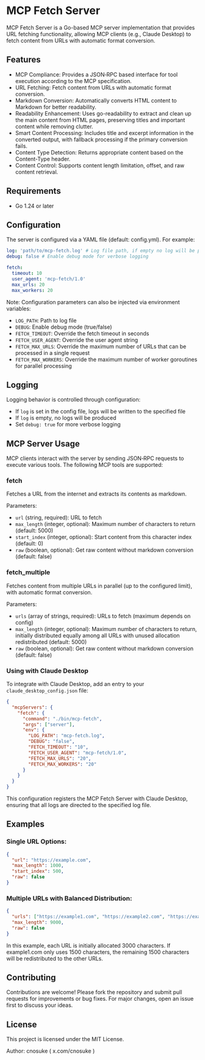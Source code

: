 # MCP Fetch Server

MCP Fetch Server is a Go-based MCP server implementation that provides URL fetching functionality, allowing MCP clients (e.g., Claude Desktop) to fetch content from URLs with automatic format conversion.

## Features

- MCP Compliance: Provides a JSON‐RPC based interface for tool execution according to the MCP specification.
- URL Fetching: Fetch content from URLs with automatic format conversion.
- Markdown Conversion: Automatically converts HTML content to Markdown for better readability.
- Readability Enhancement: Uses go-readability to extract and clean up the main content from HTML pages, preserving titles and important content while removing clutter.
- Smart Content Processing: Includes title and excerpt information in the converted output, with fallback processing if the primary conversion fails.
- Content Type Detection: Returns appropriate content based on the Content-Type header.
- Content Control: Supports content length limitation, offset, and raw content retrieval.

## Requirements

- Go 1.24 or later

## Configuration

The server is configured via a YAML file (default: config.yml). For example:

```yaml
log: 'path/to/mcp-fetch.log' # Log file path, if empty no log will be produced
debug: false # Enable debug mode for verbose logging

fetch:
  timeout: 10
  user_agent: 'mcp-fetch/1.0'
  max_urls: 20
  max_workers: 20
```

Note: Configuration parameters can also be injected via environment variables:

- `LOG_PATH`: Path to log file
- `DEBUG`: Enable debug mode (true/false)
- `FETCH_TIMEOUT`: Override the fetch timeout in seconds
- `FETCH_USER_AGENT`: Override the user agent string
- `FETCH_MAX_URLS`: Override the maximum number of URLs that can be processed in a single request
- `FETCH_MAX_WORKERS`: Override the maximum number of worker goroutines for parallel processing

## Logging

Logging behavior is controlled through configuration:

- If `log` is set in the config file, logs will be written to the specified file
- If `log` is empty, no logs will be produced
- Set `debug: true` for more verbose logging

## MCP Server Usage

MCP clients interact with the server by sending JSON‐RPC requests to execute various tools. The following MCP tools are supported:

### fetch

Fetches a URL from the internet and extracts its contents as markdown.

Parameters:
- `url` (string, required): URL to fetch
- `max_length` (integer, optional): Maximum number of characters to return (default: 5000)
- `start_index` (integer, optional): Start content from this character index (default: 0)
- `raw` (boolean, optional): Get raw content without markdown conversion (default: false)

### fetch_multiple

Fetches content from multiple URLs in parallel (up to the configured limit), with automatic format conversion.

Parameters:
- `urls` (array of strings, required): URLs to fetch (maximum depends on config)
- `max_length` (integer, optional): Maximum number of characters to return, initially distributed equally among all URLs with unused allocation redistributed (default: 5000)
- `raw` (boolean, optional): Get raw content without markdown conversion (default: false)

### Using with Claude Desktop

To integrate with Claude Desktop, add an entry to your `claude_desktop_config.json` file:

```json
{
  "mcpServers": {
    "fetch": {
      "command": "./bin/mcp-fetch",
      "args": ["server"],
      "env": {
        "LOG_PATH": "mcp-fetch.log",
        "DEBUG": "false",
        "FETCH_TIMEOUT": "10",
        "FETCH_USER_AGENT": "mcp-fetch/1.0",
        "FETCH_MAX_URLS": "20",
        "FETCH_MAX_WORKERS": "20"
      }
    }
  }
}
```

This configuration registers the MCP Fetch Server with Claude Desktop, ensuring that all logs are directed to the specified log file.

## Examples

### Single URL Options:

```json
{
  "url": "https://example.com",
  "max_length": 1000,
  "start_index": 500,
  "raw": false
}
```

### Multiple URLs with Balanced Distribution:

```json
{
  "urls": ["https://example1.com", "https://example2.com", "https://example3.com"],
  "max_length": 9000,
  "raw": false
}
```

In this example, each URL is initially allocated 3000 characters. If example1.com only uses 1500 characters, the remaining 1500 characters will be redistributed to the other URLs.

## Contributing

Contributions are welcome! Please fork the repository and submit pull requests for improvements or bug fixes. For major changes, open an issue first to discuss your ideas.

## License

This project is licensed under the MIT License.

Author: cnosuke ( x.com/cnosuke )
